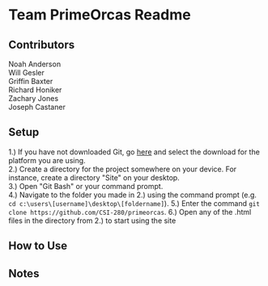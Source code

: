 Team PrimeOrcas Readme    
=======

Contributors    
-----------
Noah Anderson  
Will Gesler  
Griffin Baxter    
Richard Honiker    
Zachary Jones    
Joseph Castaner    
    
Setup    
-----------
1.) If you have not downloaded Git, go [here](https://git-scm.com/downloads) and select the download for the platform you are using.    
2.) Create a directory for the project somewhere on your device. For instance, create a directory "Site" on your desktop.    
3.) Open "Git Bash" or your command prompt.    
4.) Navigate to the folder you made in 2.) using the command prompt (e.g. `cd c:\users\[username]\desktop\[foldername]`).
5.) Enter the command `git clone https://github.com/CSI-280/primeorcas`.
6.) Open any of the .html files in the directory from 2.) to start using the site
    
How to Use    
-----------
    
Notes    
-----------